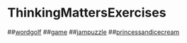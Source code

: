 # ThinkingMattersExercises
##[wordgolf](https://sbutltmedia.github.io/ThinkingMattersExercises/wordgolf)
##[game](https://sbutltmedia.github.io/ThinkingMattersExercises/game/Twine)
##[jampuzzle](https://sbutltmedia.github.io/ThinkingMattersExercises/match-game-new)
##[princessandicecream](https://sbutltmedia.github.io/ThinkingMattersExercises/PrincessAndIcecreams/)